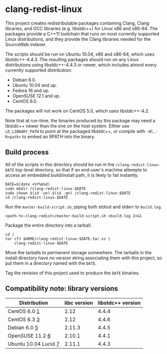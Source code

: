 clang-redist-linux
==================

This project creates redistributable packages containing Clang, Clang
libraries, and GCC libraries (e.g. libstdc++) for Linux x86 and x86-64.  The
packages provide a C++11 toolchain that runs on most currently supported Linux
distributions, and they provide the Clang libraries needed for the SourceWeb
indexer.

The scripts should be run on Ubuntu 10.04, x86 and x86-64, which uses
libstdc++-4.4.3.  The resulting packages should run on any Linux distributions
using libstdc++-4.4.3 or newer, which includes almost every currently supported
distribution:

 - Debian 6.0.
 - Ubuntu 10.04 and up.
 - Fedora 16 and up.
 - OpenSUSE 12.1 and up.
 - CentOS 6.0.

The packages will not work on CentOS 5.0, which uses libstdc++-4.2.

Note that at run-time, the binaries produced by this package may need a
libstdc++ newer than the one on the host system.  Either use `LD_LIBRARY_PATH`
to point at the packaged libstdc++, or compile with `-Wl,-R<path>` to embed an
RPATH into the binary.

Build process
-------------

All of the scripts in this directory should be run in the
`/clang-redist-linux-DATE` top-level directory, so that if an end-user's
machine attempts to access an embedded build/install path, it is likely to fail
instantly.

    DATE=$(date +%Y%m%d)
    sudo mkdir /clang-redist-linux-$DATE
    sudo chown $(id -un).$(id -gn) /clang-redist-linux-$DATE
    cd /clang-redist-linux-$DATE

Run the `master-build-script.sh`, piping both stdout and stderr to `build.log`.

    <path-to-clang-redist>/master-build-script.sh >build.log 2>&1

Package the entire directory into a tarball.

    cd /
    tar cfJ $HOME/clang-redist-linux-$DATE.tar.xz \
        clang-redist-linux-$DATE

Move the tarballs to permanent storage somewhere.  The tarballs in the install
directory have no version string associating them with this project, so put
them in a directory named with the `DATE`.

Tag the revision of this project used to produce the `DATE` binaries.

Compatibility note: library versions
------------------------------------

| Distribution           | libc version    | libstdc++ version
| ---------------------- | --------------- | -----------------
| CentOS 6.0 [1][2]      | 2.12            | 4.4.4
| CentOS 6.3 [3][4]      | 2.12            | 4.4.6
| Debian 6.0 [5]         | 2.11.3          | 4.4.5
| OpenSUSE 11.2 [6]      | 2.10.1          | 4.4.1
| Ubuntu 10.04 Lucid [7] | 2.11.1          | 4.4.3

[1]: http://vault.centos.org/6.0/os/i386/Packages/
[2]: http://vault.centos.org/6.0/os/x86_64/Packages/
[3]: http://mirror.centos.org/centos/6.3/os/i386/Packages/
[4]: http://mirror.centos.org/centos/6.3/os/x86_64/Packages/
[5]: http://www.debian.org/distrib/packages#search_packages
[6]: http://ftp5.gwdg.de/pub/opensuse/discontinued/distribution/11.2/repo/oss/suse/
[7]: http://packages.ubuntu.com/
